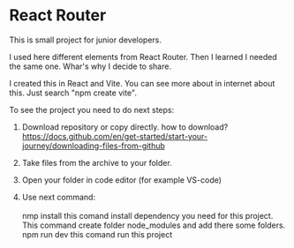 # React Router

This is small project for junior developers.

I used here different elements from React Router. Then I learned I needed the same one. Whar's why I decide to share.

I created this in React and Vite. You can see more about in internet about this. Just search "npm create vite".

To see the project you need to do next steps:

1. Download repository or copy directly.
how to download? https://docs.github.com/en/get-started/start-your-journey/downloading-files-from-github

2. Take files from the archive to your folder.

3. Open your folder in code editor (for example VS-code)

4. Use next command:<br/><br/>
   nmp install
this comand install dependency you need for this project. This command create folder node_modules and add there some folders.
<br/>npm run dev
this comand run this project 
